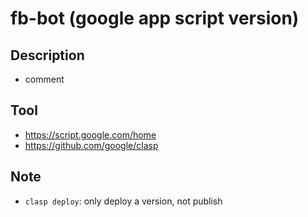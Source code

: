 # fb-bot (google app script version)

## Description
* comment

## Tool
* https://script.google.com/home
* https://github.com/google/clasp

## Note
* `clasp deploy`: only deploy a version, not publish